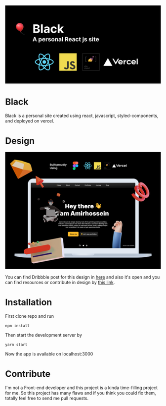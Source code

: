 <p><img src="git-poster.jpg" /></p>

# Black
Black is a personal site created using react, javascript, styled-components, and deployed on vercel.

# Design


<p><img src="home-screenshot-dribbble.jpg" /><p>


You can find Dribbble post for this design in [here](https://dribbble.com/shots/15250284-Personal-site?utm_source=Clipboard_Shot&utm_campaign=amireshoon&utm_content=Personal%20site&utm_medium=Social_Share) and also it's open and you can find resources or contribute in design by [this link](#).

# Installation
First clone repo and run
```
npm install
```
Then start the development server by
```
yarn start
```
Now the app is available on localhost:3000

# Contribute
I'm not a Front-end developer and this project is a kinda time-filling project for me. So this project has many flaws and if you think you could fix them, totally feel free to send me pull requests.
